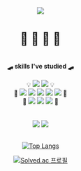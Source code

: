 <div align="center">
<img src="https://capsule-render.vercel.app/api?type=waving&color=0:CCCCCC,100:BDBDFF&height=150&section=header&text=gugyeoj1n&fontSize=30&fontColor=F3F3F3" />
<h1>🐢 🐳 🦭 🦦</h1><br>
<strong>🛹 skills I've studied 🛹</strong>
<br><br><div>
💡 <img src="https://img.shields.io/badge/Python-3776AB?style=flat-square&logo=Python&logoColor=white"/> <img src="https://img.shields.io/badge/C++-00599C?style=flat-square&logo=C%2B%2B&logoColor=white"/> 💡<br>
🎨 <img src="https://img.shields.io/badge/JavaScript-F7DF1E?style=flat-square&logo=JavaScript&logoColor=white"/> <img src="https://img.shields.io/badge/React-61DAFB?style=flat-square&logo=React&logoColor=white"/> <img src="https://img.shields.io/badge/Node.js-339933?style=flat-square&logo=Node.js&logoColor=white"/> <img src="https://img.shields.io/badge/Express-000000?style=flat-square&logo=Express&logoColor=white"/> <img src="https://img.shields.io/badge/MongoDB-47A248?style=flat-square&logo=MongoDB&logoColor=white"/> 🎨<br>
🔫 <img src="https://img.shields.io/badge/Unity-000000?style=flat-square&logo=Unity&logoColor=Gray"/> <img src="https://img.shields.io/badge/C++-00599C?style=flat-square&logo=C%2B%2B&logoColor=white"/> <img src="https://img.shields.io/badge/C%23-239120A?style=flat-square&logo=Csharp&logoColor=white"/> 🔫</div>
<br><br>
 <a href="https://velog.io/@gugyeoj1n"><img src="https://img.shields.io/badge/Velog-20C997?style=flat-square&logo=Velog&logoColor=white"/></a> 
 <a href="https://www.instagram.com/gugyeoj1n/"><img src="https://img.shields.io/badge/Instagram-E4405F?style=flat-square&logo=Instagram&logoColor=white"/></a><br>
<br>
 
[![Top Langs](https://github-readme-stats.vercel.app/api/top-langs/?username=gugyeoj1n&layout=compact&theme=nord&exclude_repo=natural-language-processing)](https://github.com/anuraghazra/github-readme-stats)

[![Solved.ac
프로필](http://mazassumnida.wtf/api/mini/generate_badge?boj=zriring)](https://solved.ac/zriring)

</div>
